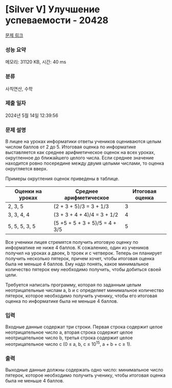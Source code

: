 # [Silver V] Улучшение успеваемости - 20428 

[문제 링크](https://www.acmicpc.net/problem/20428) 

### 성능 요약

메모리: 31120 KB, 시간: 40 ms

### 분류

사칙연산, 수학

### 제출 일자

2024년 5월 14일 12:39:56

### 문제 설명

<p>В лицее на уроках информатики ответы учеников оцениваются целым числом баллов от 2 до 5. Итоговая оценка по информатике выставляется как среднее арифметическое оценок на всех уроках, округленное до ближайшего целого числа. Если среднее значение находится ровно посередине между двумя целыми числами, то оценка округляется вверх.</p>

<p>Примеры округления оценок приведены в таблице.</p>

<table class="table table-bordered td-center th-center" style="width:100%;">
	<thead>
		<tr>
			<th>Оценки на уроках</th>
			<th>Среднее арифметическое</th>
			<th>Итоговая оценка</th>
		</tr>
	</thead>
	<tbody>
		<tr>
			<td>2, 3, 5</td>
			<td>(2 + 3 + 5)/3 = 3 + 1/3</td>
			<td>3</td>
		</tr>
		<tr>
			<td>3, 3, 4, 4</td>
			<td>(3 + 3 + 4 + 4)/4 = 3 + 1/2</td>
			<td>4</td>
		</tr>
		<tr>
			<td>5, 5, 5, 3, 5</td>
			<td>(5 +5 + 5 + 3 + 5)/5 = 4 + 3/5</td>
			<td>5</td>
		</tr>
	</tbody>
</table>

<p>Все ученики лицея стремятся получить итоговую оценку по информатике не ниже 4 баллов. К сожалению, один из учеников получил на уроках a двоек, b троек и c четверок. Теперь он планирует получить несколько пятерок, причем хочет, чтобы итоговая оценка была не меньше 4 баллов. Ему надо понять, какое минимальное количество пятерок ему необходимо получить, чтобы добиться своей цели.</p>

<p>Требуется написать программу, которая по заданным целым неотрицательные числам a, b и c определяет минимальное количество пятерок, которое необходимо получить ученику, чтобы его итоговая оценка по информатике была не меньше 4 баллов.</p>

### 입력 

 <p>Входные данные содержат три строки. Первая строка содержит целое неотрицательное число a, вторая строка содержит целое неотрицательное число b, третья строка содержит целое неотрицательное число c (0 ≤ a, b, c ≤ 10<sup>15</sup>, a + b + c ≥ 1).</p>

### 출력 

 <p>Выходные данные должны содержать одно число: минимальное число пятерок, которое необходимо получить ученику, чтобы итоговая оценка была не меньше 4 баллов.</p>

